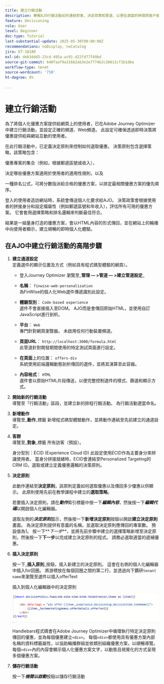 ```yaml
---
title: 建立行銷活動
description: 瞭解AJO行銷活動如何連結對象、決定政策和管道，以便在適當的時間跨客戶接觸點提供個人化優惠。
feature: Decisioning
role: User
level: Beginner
doc-type: Tutorial
last-substantial-update: 2025-05-30T00:00:00Z
recommendations: noDisplay, noCatalog
jira: KT-18188
exl-id: deb16dd5-23cd-495a-ac91-d22fd77f49bd
source-git-commit: 640faaf9a316b2ab3e2e7774b2c30612cf1b1dbe
workflow-type: tm+mt
source-wordcount: '710'
ht-degree: 0%

---
```


# 建立行銷活動

為了將個人化優惠方案提供給網頁上的使用者，已在Adobe Journey Optimizer中建立行銷活動，並設定正確的頻道、Web頻道。 此設定可確保透過即時決策將優惠提供給與網站互動的使用者。

在此行銷活動中，已定義決定原則來控制如何選取優惠。 決策原則包含選擇策略，該策略包含：

優惠專案的集合（例如，根據郵遞區號或收入），

決定哪些優惠方案適用於使用者的適用性規則，以及

一種排名公式，可將分數指派給合格的優惠方案，以排定最相關優惠方案的優先順序。

登入的使用者造訪網站時，系統會傳送個人化要求給AJO。 決策政策會根據使用者的拼接身分和設定檔屬性（例如郵遞區號和年收入），評估所有可用的優惠方案。 它會套用選擇策略和排名邏輯來判斷最佳符合。

結果是一組量身打造的優惠方案，會以HTML內容的形式傳回，並在網站上的輪播中向使用者顯示，建立順暢的即時個人化體驗。


## 在AJO中建立行銷活動的高階步驟

1. **建立通道設定**\
   定義選件的顯示位置及方式（例如具有程式碼型體驗的網頁）。
   - 登入Journey Optimizer
瀏覽至_**管理 — >管道 — >建立管道設定**_
   - **名稱**： `finwise-web-personalization`\
     為FinWise的個人化Web選件傳遞識別此設定。

   - **體驗型別**： `Code-based experience`\
     選件不會直接插入至DOM。 AJO而是會傳回原始HTML，並使用自訂JavaScript進行剖析。

   - **平台**： `Web`\
     專門針對網頁瀏覽器。 未啟用任何行動裝置頻道。


   - **頁面URL**： `http://localhost:3000/formula.html`\
     此管道針對開發期間使用的特定測試頁面進行設定。

   - **在頁面**&#x200B;上的位置： `offers-div`\
     系統使用前端邏輯動態剖析傳回的選件，並將其演算至此容器。

   - **內容格式**： `HTML`\
     選件會以原始HTML片段傳送，以便完整控制選件的樣式、篩選和顯示方式。


2. **開始新的行銷活動**\
   導覽至「行銷活動」區段，並建立新的排程行銷活動。 為行銷活動適當命名。


3. **新增動作**\
   導覽至&#x200B;_**動作**_標籤
新增程式碼型體驗動作，並將動作連結至先前建立的通道設定。



4. **客群**\
   導覽至&#x200B;_**對象**_標籤
所有訪客（預設）。

   身分型別：ECID (Experience Cloud ID)
此設定使用ECID作為主要身分來辨識使用者。 當身分拼接就緒時，ECID會連結至Personalized Targeting的CRM ID。選取或建立定義優惠邏輯的決策原則。

5. **決定原則**


   此動作連結至&#x200B;**決定原則**，該原則定義如何選取優惠以及傳回多少優惠以供顯示。 此原則使用先前在教學課程中建立的&#x200B;**選取策略**。

   若要插入決定原則，請在&#x200B;_**動作**_&#x200B;索引標籤中按一下&#x200B;**_編輯內容_**，然後按一下&#x200B;**_編輯代碼_**&#x200B;以開啟個人化編輯器。

   選取左側的&#x200B;_**決定原則**_&#x200B;圖示，然後按一下&#x200B;**新增決定原則**&#x200B;按鈕以開啟&#x200B;**建立決定原則**畫面。 為決定原則提供有意義的名稱，並選取決定原則應傳回的專案數。 預設值為1。
按一下**_下一步_**，並將先前步驟中建立的選擇策略新增至決定原則，然後按一下&#x200B;**下一步**&#x200B;以完成建立決定原則的程式。 請務必選取適當的遞補優惠。

6. **插入決定原則**

   按一下&#x200B;_**插入原則**_按鈕，插入新建立的決定原則。 這會在右側的個人化編輯器中插入for回圈。
將游標放在每個回圈之間的第二行，並透過向下鑽研`tenant name`來瀏覽至選件以插入offerText

   插入到個人化編輯器中的決定原則

   ![個人化編輯器](assets/personalization-editor.png)



   Handlebars程式碼會在Adobe Journey Optimizer中循環執行特定決定原則傳回的優惠，並為每個優惠建立`<div>`。 每個`<div>`都使用具有優惠方案內部名稱的資料標籤屬性，以協助輪播群組並依類別組織優惠方案，以順暢導覽。 每個`<div>`內的內容會顯示個人化優惠方案文字，以動態且視覺化的方式呈現多個優惠方案。

7. **儲存行銷活動**

   按一下&#x200B;_**檢閱以啟動**_&#x200B;按鈕以儲存行銷活動


